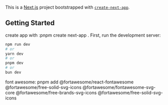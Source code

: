 This is a [Next.js](https://nextjs.org/) project bootstrapped with [`create-next-app`](https://github.com/vercel/next.js/tree/canary/packages/create-next-app).

## Getting Started
 create app with :pnpm create next-app .
First, run the development server:

```bash
npm run dev
# or
yarn dev
# or
pnpm dev
# or
bun dev
```

font awesome: pnpm add @fortawesome/react-fontawesome @fortawesome/free-solid-svg-icons @fortawesome/fontawesome-svg-core @fortawesome/free-brands-svg-icons @fortawesome/free-solid-svg-icons
